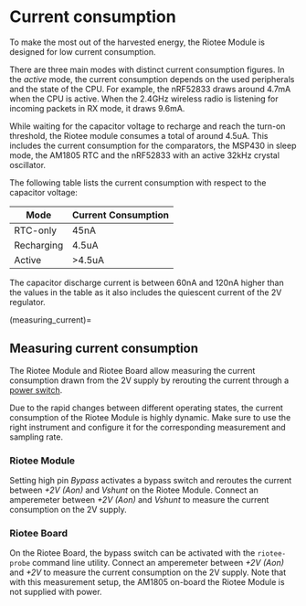 # Current consumption

To make the most out of the harvested energy, the Riotee Module is designed for low current consumption.

There are three main modes with distinct current consumption figures.
In the *active* mode, the current consumption depends on the used peripherals and the state of the CPU. For example, the nRF52833 draws around 4.7mA when the CPU is active.
When the 2.4GHz wireless radio is listening for incoming packets in RX mode, it draws 9.6mA.

While waiting for the capacitor voltage to recharge and reach the turn-on threshold, the Riotee module consumes a total of around 4.5uA.
This includes the current consumption for the comparators, the MSP430 in sleep mode, the AM1805 RTC and the nRF52833 with an active 32kHz crystal oscillator.

The following table lists the current consumption with respect to the capacitor voltage:

| Mode       | Current Consumption |
|------------|---------------------|
| RTC-only   | 45nA                |
| Recharging | 4.5uA               |
| Active     | >4.5uA              |

The capacitor discharge current is between 60nA and 120nA higher than the values in the table as it also includes the quiescent current of the 2V regulator.

(measuring_current)=
## Measuring current consumption

The Riotee Module and Riotee Board allow measuring the current consumption drawn from the 2V supply by rerouting the current through a [power switch](power_switches).

Due to the rapid changes between different operating states, the current consumption of the Riotee Module is highly dynamic.
Make sure to use the right instrument and configure it for the corresponding measurement and sampling rate.

### Riotee Module

Setting high pin *Bypass* activates a bypass switch and reroutes the current between *+2V (Aon)* and *Vshunt* on the Riotee Module.
Connect an amperemeter between *+2V (Aon)* and *Vshunt* to measure the current consumption on the 2V supply.

### Riotee Board

On the Riotee Board, the bypass switch can be activated with the `riotee-probe` command line utility.
Connect an amperemeter between *+2V (Aon)* and *+2V* to measure the current consumption on the 2V supply.
Note that with this measurement setup, the AM1805 on-board the Riotee Module is not supplied with power.
